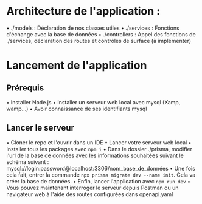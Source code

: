 # Architecture de l'application :
• ./models : Déclaration de nos classes utiles 
• ./services : Fonctions d'échange avec la base de données 
• ./controllers : Appel des fonctions de ./services, déclaration des routes et contrôles de surface (à implémenter)

# Lancement de l'application

## Prérequis 
• Installer Node.js 
• Installer un serveur web local avec mysql (Xamp, wamp...)
• Avoir connaissance de ses identifiants mysql

## Lancer le serveur
• Cloner le repo et l'ouvrir dans un IDE
• Lancer votre serveur web local
• Installer tous les packages avec `npm i`
• Dans le dossier ./prisma, modifier l'url de la base de données avec les informations souhaitées suivant le schéma suivant : mysql://login:password@localhost:3306/nom_base_de_données
• Une fois cela fait, entrer la commande `npx prisma migrate dev --name init`. Cela va créer la base de données.
• Enfin, lancer l'application avec `npm run dev` 
• Vous pouvez maintenant interroger le serveur depuis Postman ou un navigateur web à l'aide des routes configurées dans openapi.yaml
 